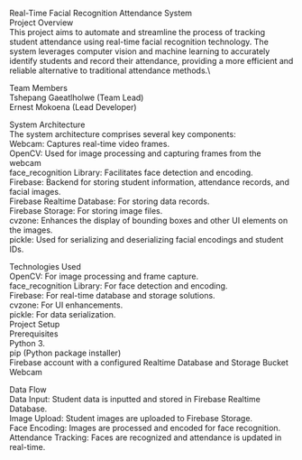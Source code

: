 Real-Time Facial Recognition Attendance System\
Project Overview\
This project aims to automate and streamline the process of tracking student attendance using real-time facial recognition technology. The system leverages computer vision and machine learning to accurately identify students and record their attendance, providing a more efficient and reliable alternative to traditional attendance methods.\

Team Members\
Tshepang Gaeatlholwe (Team Lead)\
Ernest Mokoena (Lead Developer)

System Architecture\
The system architecture comprises several key components:\
Webcam: Captures real-time video frames.\
OpenCV: Used for image processing and capturing frames from the webcam\
face_recognition Library: Facilitates face detection and encoding.\
Firebase: Backend for storing student information, attendance records, and facial images.\
Firebase Realtime Database: For storing data records.\
Firebase Storage: For storing image files.\
cvzone: Enhances the display of bounding boxes and other UI elements on the images.\
pickle: Used for serializing and deserializing facial encodings and student IDs.

Technologies Used\
OpenCV: For image processing and frame capture.\
face_recognition Library: For face detection and encoding.\
Firebase: For real-time database and storage solutions.\
cvzone: For UI enhancements.\
pickle: For data serialization.\
Project Setup\
Prerequisites\
Python 3.\
pip (Python package installer)\
Firebase account with a configured Realtime Database and Storage Bucket\
Webcam

Data Flow\
Data Input:
Student data is inputted and stored in Firebase Realtime Database.\
Image Upload:
Student images are uploaded to Firebase Storage.\
Face Encoding:
Images are processed and encoded for face recognition.\
Attendance Tracking:
Faces are recognized and attendance is updated in real-time.

